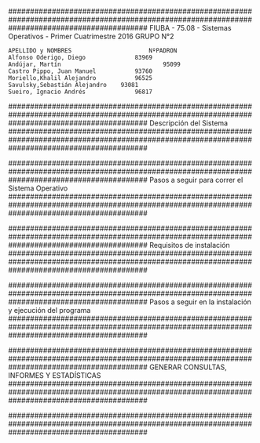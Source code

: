 ################################################################################################################################################
	FIUBA - 75.08 - Sistemas Operativos - Primer Cuatrimestre 2016
	GRUPO N°2

	APELLIDO y NOMBRES						NºPADRON
	Alfonso Oderigo, Diego				83969
	Andújar, Martín								95099
	Castro Pippo, Juan Manuel			93760
	Moriello,Khalil Alejandro			96525
	Savulsky,Sebastián Alejandro	93081
	Sueiro, Ignacio Andrés				96817

################################################################################################################################################
				Descripción del Sistema
################################################################################################################################################



################################################################################################################################################
				Pasos a seguir para correr el Sistema Operativo
################################################################################################################################################


################################################################################################################################################
				Requisitos de instalación
################################################################################################################################################


################################################################################################################################################
				Pasos a seguir en la instalación y ejecución del programa
################################################################################################################################################



################################################################################################################################################
			GENERAR CONSULTAS, INFORMES Y ESTADÍSTICAS
################################################################################################################################################




################################################################################################################################################
